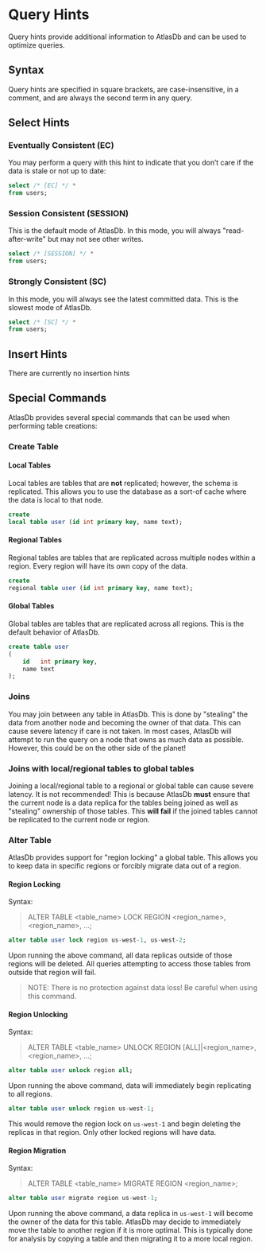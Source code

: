 # Query Hints

Query hints provide additional information to AtlasDb and can be used to optimize queries.

## Syntax

Query hints are specified in square brackets, are case-insensitive, in a comment, and are always the second term in any
query.

## Select Hints

### Eventually Consistent (EC)

You may perform a query with this hint to indicate that you don’t care if the data is stale or not up to date:

```sql
select /* [EC] */ *
from users;
```

### Session Consistent (SESSION)

This is the default mode of AtlasDb. In this mode, you will always "read-after-write" but may not see other writes.

```sql
select /* [SESSION] */ *
from users;
```

### Strongly Consistent (SC)

In this mode, you will always see the latest committed data. This is the slowest mode of AtlasDb.

```sql
select /* [SC] */ *
from users;
```

## Insert Hints

There are currently no insertion hints

## Special Commands

AtlasDb provides several special commands that can be used when performing table creations:

### Create Table

#### Local Tables

Local tables are tables that are **not** replicated; however, the schema is replicated.
This allows you to use the database as a sort-of cache where the data is local to that node.

```sql
create
local table user (id int primary key, name text);
```

#### Regional Tables

Regional tables are tables that are replicated across multiple nodes within a region.
Every region will have its own copy of the data.

```sql
create
regional table user (id int primary key, name text);
```

#### Global Tables

Global tables are tables that are replicated across all regions. This is the default behavior of AtlasDb.

```sql
create table user
(
    id   int primary key,
    name text
);
```

### Joins

You may join between any table in AtlasDb. This is done by "stealing" the data from another node and becoming the owner
of that data.
This can cause severe latency if care is not taken.
In most cases, AtlasDb will attempt to run the query on a node that owns as much data as possible.
However, this could be on the other side of the planet!

### Joins with local/regional tables to global tables

Joining a local/regional table to a regional or global table can cause severe latency.
It is not recommended!
This is
because AtlasDb **must** ensure
that the current node is a data replica for the tables being joined as well as "stealing" ownership of those tables.
This **will fail** if the joined tables cannot be replicated to the current node or region.

### Alter Table

AtlasDb provides support for "region locking" a global table.
This allows you to keep data in specific regions or forcibly migrate data out of a region.

#### Region Locking

Syntax:

> ALTER TABLE <table_name> LOCK REGION <region_name>, <region_name>, ...;

```sql
alter table user lock region us-west-1, us-west-2; 
```

Upon running the above command, all data replicas outside of those regions will be deleted.
All queries attempting to access those tables from outside that region will fail.

> NOTE: There is no protection against data loss! Be careful when using this command.

#### Region Unlocking

Syntax:

> ALTER TABLE <table_name> UNLOCK REGION [ALL]|<region_name>, <region_name>, ...;

```sql
alter table user unlock region all;
```

Upon running the above command, data will immediately begin replicating to all regions.

```sql
alter table user unlock region us-west-1;
```

This would remove the region lock on `us-west-1` and begin deleting the replicas in that region.
Only other locked regions will have data.

#### Region Migration

Syntax:

> ALTER TABLE <table_name> MIGRATE REGION <region_name>;

```sql
alter table user migrate region us-west-1;
```

Upon running the above command, a data replica in `us-west-1` will become the owner of the data for this table.
AtlasDb may decide to immediately move the table to another region if it is more optimal.
This is typically done for analysis by copying a table and then migrating it to a more local region. 

